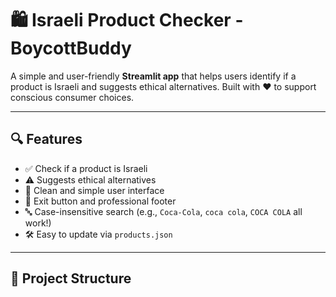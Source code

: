 # 🛍️ Israeli Product Checker - BoycottBuddy

A simple and user-friendly **Streamlit app** that helps users identify if a product is Israeli and suggests ethical alternatives. Built with ❤️ to support conscious consumer choices.

---

## 🔍 Features

- ✅ Check if a product is Israeli
- ⚠️ Suggests ethical alternatives
- 📝 Clean and simple user interface
- 🚪 Exit button and professional footer
- 🔤 Case-insensitive search (e.g., `Coca-Cola`, `coca cola`, `COCA COLA` all work!)
- 🛠️ Easy to update via `products.json`

---

## 📂 Project Structure

